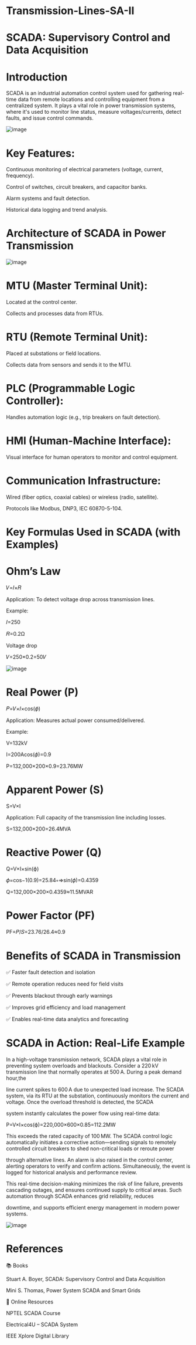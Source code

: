 # Transmission-Lines-SA-II

# SCADA: Supervisory Control and Data Acquisition

# Introduction

SCADA is an industrial automation control system used for gathering real-time data from remote locations and controlling equipment from a centralized system. It plays a vital role in power transmission systems, where it's used to monitor line status, measure voltages/currents, detect faults, and issue control commands.

![image](https://github.com/user-attachments/assets/c04fd2a0-7696-4909-a991-0572c4f9c049)

# Key Features:

Continuous monitoring of electrical parameters (voltage, current, frequency).

Control of switches, circuit breakers, and capacitor banks.

Alarm systems and fault detection.

Historical data logging and trend analysis.

# Architecture of SCADA in Power Transmission

![image](https://github.com/user-attachments/assets/cae3c577-c698-4da1-9297-f766a2b1b286)

# MTU (Master Terminal Unit):

Located at the control center.

Collects and processes data from RTUs.

# RTU (Remote Terminal Unit):

Placed at substations or field locations.

Collects data from sensors and sends it to the MTU.

# PLC (Programmable Logic Controller):

Handles automation logic (e.g., trip breakers on fault detection).

# HMI (Human-Machine Interface):

Visual interface for human operators to monitor and control equipment.

# Communication Infrastructure:

Wired (fiber optics, coaxial cables) or wireless (radio, satellite).

Protocols like Modbus, DNP3, IEC 60870-5-104.

# Key Formulas Used in SCADA (with Examples)

# Ohm’s Law

𝑉=𝐼×𝑅

Application: To detect voltage drop across transmission lines.

Example:

𝐼=250 

𝑅=0.2Ω

Voltage drop 

𝑉=250×0.2=50𝑉

![image](https://github.com/user-attachments/assets/fd2642b9-3ec1-483d-a1a7-b2e589ca17fe)

# Real Power (P)

𝑃=𝑉×𝐼×cos(𝜙)

Application: Measures actual power consumed/delivered.

Example:

V=132kV

I=200Acos(𝜙)=0.9

P=132,000×200×0.9=23.76MW

# Apparent Power (S)

S=V×I

Application: Full capacity of the transmission line including losses.

S=132,000×200=26.4MVA

# Reactive Power (Q)

Q=V×I×sin(ϕ)

𝜙=cos−1(0.9)=25.84∘⇒sin(𝜙)=0.4359
 
Q=132,000×200×0.4359≈11.5MVAR

# Power Factor (PF)

PF=𝑃/𝑆=23.76/26.4≈0.9

# Benefits of SCADA in Transmission

✅ Faster fault detection and isolation

✅ Remote operation reduces need for field visits

✅ Prevents blackout through early warnings

✅ Improves grid efficiency and load management

✅ Enables real-time data analytics and forecasting

# SCADA in Action: Real-Life Example 

In a high-voltage transmission network, SCADA plays a vital role in preventing system overloads and blackouts. Consider a 220 kV transmission line that normally operates at 500 A. During a peak demand hour,the 

line current spikes to 600 A due to unexpected load increase. The SCADA system, via its RTU at the substation, continuously monitors the current and voltage. Once the overload threshold is detected, the SCADA 

system instantly calculates the power flow using real-time data:

P=V×I×cos(ϕ)=220,000×600×0.85=112.2MW

This exceeds the rated capacity of 100 MW. The SCADA control logic automatically initiates a corrective action—sending signals to remotely controlled circuit breakers to shed non-critical loads or reroute power

through alternative lines. An alarm is also raised in the control center, alerting operators to verify and confirm actions. Simultaneously, the event is logged for historical analysis and performance review.

This real-time decision-making minimizes the risk of line failure, prevents cascading outages, and ensures continued supply to critical areas. Such automation through SCADA enhances grid reliability, reduces 

downtime, and supports efficient energy management in modern power systems.

![image](https://github.com/user-attachments/assets/463fc33b-bbf4-4337-9d2e-82fed12d80c0)

# References

📚 Books

Stuart A. Boyer, SCADA: Supervisory Control and Data Acquisition

Mini S. Thomas, Power System SCADA and Smart Grids

🧠 Online Resources

NPTEL SCADA Course

Electrical4U – SCADA System

IEEE Xplore Digital Library










